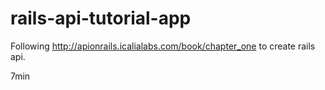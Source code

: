 # rails-api-tutorial-app
Following http://apionrails.icalialabs.com/book/chapter_one to create rails api.

7min

